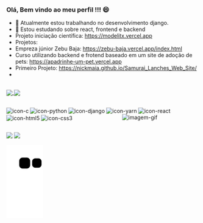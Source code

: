 ### Olá, Bem vindo ao meu perfil !!! 😄

- 🔭 Atualmente estou trabalhando no desenvolvimento django.
- 🌱 Estou estudando sobre react, frontend e backend
- Projeto iniciação científica: https://modelitx.vercel.app
- Projetos:
- Empreza júnior Zebu Baja: https://zebu-baja.vercel.app/index.html
- Curso utilizando backend e frotend baseado em um site de adoção de pets: https://apadrinhe-um-pet.vercel.app
- Primeiro Projeto: https://nickmaia.github.io/Samurai_Lanches_Web_Site/
- 
##

<div>
<a href = "https://github.com/nickmaia/github-readme-stats">
  <img align="center" src="https://github-readme-stats.vercel.app/api?username=nickmaia&show_icons=true&theme=midnight-purple"/>
  <img align="center" src= "https://github-readme-stats.vercel.app/api/top-langs/?username=nickmaia&layout=compact&show_icons=true&theme=midnight-purple"/>
</a>
</div>

##

<div>
<img align= "center" height="40" width="30" src="https://cdn.jsdelivr.net/gh/devicons/devicon/icons/c/c-original.svg" alt= "icon-c"/>
<img align= "center" height="40" width="30" src="https://cdn.jsdelivr.net/gh/devicons/devicon/icons/python/python-original.svg" alt= "icon-python"/>
<img align= "center" height="40" width="30" src="https://cdn.jsdelivr.net/gh/devicons/devicon/icons/django/django-plain.svg" alt= "icon-django"/>
<img align= "center" height="40" width="30" src="https://cdn.jsdelivr.net/gh/devicons/devicon/icons/yarn/yarn-original.svg" alt="icon-yarn" />
<img align= "center" height="40" width="30" src="https://cdn.jsdelivr.net/gh/devicons/devicon/icons/react/react-original.svg" alt="icon-react"/>
<img align= "center" height="40" width="30" src="https://cdn.jsdelivr.net/gh/devicons/devicon/icons/html5/html5-original.svg" alt="icon-html5"/>
<img align= "center" height="40" width="30" src="https://cdn.jsdelivr.net/gh/devicons/devicon/icons/css3/css3-original.svg" alt="icon-css3"/>
<img align= "right" height="200" width="200"  src="https://user-images.githubusercontent.com/88941862/175110153-3ff04adc-656e-4ee7-9da1-472a56f5a7ca.gif" alt="imagem-gif" />
 
</div>

##

<div>
<a href = "https://www.linkedin.com/in/nicole-maia-bbb7aa17b/"><img src="https://img.shields.io/badge/LinkedIn-0077B5?style=for-the-badge&logo=linkedin&logoColor=white" /></a>
<a href = "https://www.instagram.com/nickmaia20?r=nametag"><img src="https://img.shields.io/badge/Instagram-E4405F?style=for-the-badge&logo=instagram&logoColor=white" /></a>
</div>

![Snake animation](https://github.com/nickmaia/nickmaia/blob/output/github-contribution-grid-snake.svg)
